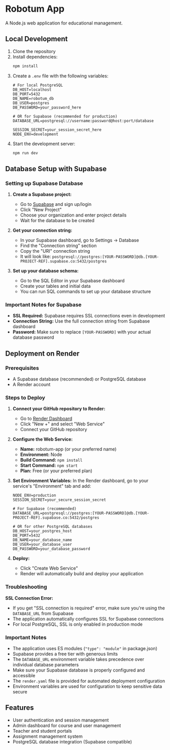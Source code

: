 # Robotum App

A Node.js web application for educational management.

## Local Development

1. Clone the repository
2. Install dependencies:
   ```bash
   npm install
   ```
3. Create a `.env` file with the following variables:
   ```
   # For local PostgreSQL
   DB_HOST=localhost
   DB_PORT=5432
   DB_NAME=robotum_db
   DB_USER=postgres
   DB_PASSWORD=your_password_here
   
   # OR for Supabase (recommended for production)
   DATABASE_URL=postgresql://username:password@host:port/database
   
   SESSION_SECRET=your_session_secret_here
   NODE_ENV=development
   ```
4. Start the development server:
   ```bash
   npm run dev
   ```

## Database Setup with Supabase

### Setting up Supabase Database

1. **Create a Supabase project:**
   - Go to [Supabase](https://supabase.com/) and sign up/login
   - Click "New Project"
   - Choose your organization and enter project details
   - Wait for the database to be created

2. **Get your connection string:**
   - In your Supabase dashboard, go to Settings → Database
   - Find the "Connection string" section
   - Copy the "URI" connection string
   - It will look like: `postgresql://postgres:[YOUR-PASSWORD]@db.[YOUR-PROJECT-REF].supabase.co:5432/postgres`

3. **Set up your database schema:**
   - Go to the SQL Editor in your Supabase dashboard
   - Create your tables and initial data
   - You can run SQL commands to set up your database structure

### Important Notes for Supabase
- **SSL Required:** Supabase requires SSL connections even in development
- **Connection String:** Use the full connection string from Supabase dashboard
- **Password:** Make sure to replace `[YOUR-PASSWORD]` with your actual database password

## Deployment on Render

### Prerequisites
- A Supabase database (recommended) or PostgreSQL database
- A Render account

### Steps to Deploy

1. **Connect your GitHub repository to Render:**
   - Go to [Render Dashboard](https://dashboard.render.com/)
   - Click "New +" and select "Web Service"
   - Connect your GitHub repository

2. **Configure the Web Service:**
   - **Name:** robotum-app (or your preferred name)
   - **Environment:** Node
   - **Build Command:** `npm install`
   - **Start Command:** `npm start`
   - **Plan:** Free (or your preferred plan)

3. **Set Environment Variables:**
   In the Render dashboard, go to your service's "Environment" tab and add:
   ```
   NODE_ENV=production
   SESSION_SECRET=your_secure_session_secret
   
   # For Supabase (recommended)
   DATABASE_URL=postgresql://postgres:[YOUR-PASSWORD]@db.[YOUR-PROJECT-REF].supabase.co:5432/postgres
   
   # OR for other PostgreSQL databases
   DB_HOST=your_postgres_host
   DB_PORT=5432
   DB_NAME=your_database_name
   DB_USER=your_database_user
   DB_PASSWORD=your_database_password
   ```

4. **Deploy:**
   - Click "Create Web Service"
   - Render will automatically build and deploy your application

### Troubleshooting

**SSL Connection Error:**
- If you get "SSL connection is required" error, make sure you're using the `DATABASE_URL` from Supabase
- The application automatically configures SSL for Supabase connections
- For local PostgreSQL, SSL is only enabled in production mode

### Important Notes

- The application uses ES modules (`"type": "module"` in package.json)
- Supabase provides a free tier with generous limits
- The `DATABASE_URL` environment variable takes precedence over individual database parameters
- Make sure your Supabase database is properly configured and accessible
- The `render.yaml` file is provided for automated deployment configuration
- Environment variables are used for configuration to keep sensitive data secure

## Features

- User authentication and session management
- Admin dashboard for course and user management
- Teacher and student portals
- Assignment management system
- PostgreSQL database integration (Supabase compatible) 